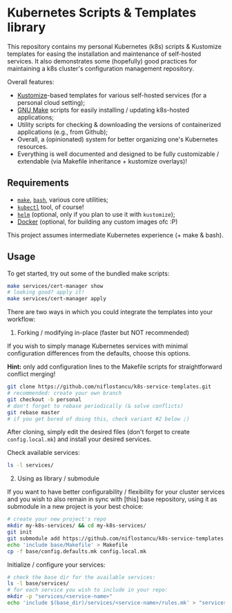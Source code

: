# Kubernetes Scripts & Templates library

This repository contains my personal Kubernetes (k8s) scripts & Kustomize
templates for easing the installation and maintenance of self-hosted services.
It also demonstrates some (hopefully) good practices for maintaining a k8s
cluster's configuration management repository.

Overall features:

- [Kustomize](https://kustomize.io/)-based templates for various self-hosted
  services (for a personal cloud setting);
- [GNU Make](https://www.gnu.org/software/make/) scripts for easily installing
  / updating k8s-hosted applications;
- Utility scripts for checking & downloading the versions of containerized
  applications (e.g., from Github);
- Overall, a (opinionated) system for better organizing one's Kubernetes
  resources.
- Everything is well documented and designed to be fully customizable
  / extendable (via Makefile inheritance + kustomize overlays)!

## Requirements

- [`make`](https://www.gnu.org/software/make/),
  [`bash`](https://www.gnu.org/software/bash/), various core utilities;
- [`kubectl`](https://kubernetes.io/docs/tasks/tools/) tool, of course!
- [`helm`](https://helm.sh/) (optional, only if you plan to use it with `kustomize`);
- [Docker](https://docker.com/) (optional, for building any custom images ofc :P)

This project assumes intermediate Kubernetes experience (+ make & bash).

## Usage

To get started, try out some of the bundled make scripts:

```sh
make services/cert-manager show
# looking good? apply it!
make services/cert-manager apply
```

There are two ways in which you could integrate the templates into your
workflow:

1. Forking / modifying in-place (faster but NOT recommended)

  If you wish to simply manage Kubernetes services with minimal configuration
  differences from the defaults, choose this options.

  **Hint:** only add configuration lines to the Makefile scripts for
  straightforward conflict merging!

  ```sh
  git clone https://github.com/niflostancu/k8s-service-templates.git
  # recommended: create your own branch
  git checkout -b personal
  # don't forget to rebase periodically (& solve conflicts)
  git rebase master
  # if you get bored of doing this, check variant #2 below ;)
  ```

  After cloning, simply edit the desired files (don't forget to create
  `config.local.mk`) and install your desired services.

  Check available services:
  ```sh
  ls -l services/
  ```

2. Using as library / submodule

  If you want to have better configurability / flexibility for your cluster
  services and you wish to also remain in sync with [this] base repository,
  using it as submodule in a new project is your best choice:
  
  ```sh
  # create your new project's repo
  mkdir my-k8s-services/ && cd my-k8s-services/
  git init
  git submodule add https://github.com/niflostancu/k8s-service-templates.git base/
  echo 'include base/Makefile' > Makefile
  cp -f base/config.defaults.mk config.local.mk
  ```

  Initialize / configure your services:
  ```sh
  # check the base dir for the available services:
  ls -l base/services/
  # for each service you wish to include in your repo:
  mkdir -p "services/<service-name>"
  echo 'include $(base_dir)/services/<service-name>/rules.mk' > "services/<service-name>/rules.mk"
  ```

